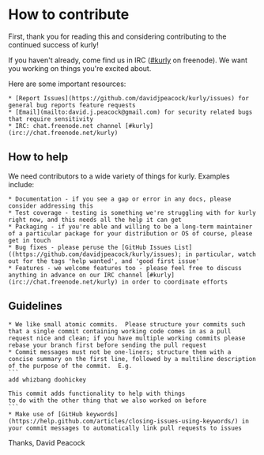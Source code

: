 # How to contribute

First, thank you for reading this and considering contributing to the continued success of kurly!

If you haven't already, come find us in IRC ([#kurly](irc://chat.freenode.net/kurly) on freenode). We want you working on things you're excited about.

Here are some important resources:

    * [Report Issues](https://github.com/davidjpeacock/kurly/issues) for general bug reports feature requests
    * [Email](mailto:david.j.peacock@gmail.com) for security related bugs that require sensitivity
    * IRC: chat.freenode.net channel [#kurly](irc://chat.freenode.net/kurly)

## How to help

We need contributors to a wide variety of things for kurly.  Examples include:

    * Documentation - if you see a gap or error in any docs, please consider addressing this
    * Test coverage - testing is something we're struggling with for kurly right now, and this needs all the help it can get
    * Packaging - if you're able and willing to be a long-term maintainer of a particular package for your distribution or OS of course, please get in touch
    * Bug fixes - please peruse the [GitHub Issues List]((https://github.com/davidjpeacock/kurly/issues); in particular, watch out for the tags 'help wanted', and 'good first issue'
    * Features - we welcome features too - please feel free to discuss anything in advance on our IRC channel [#kurly](irc://chat.freenode.net/kurly) in order to coordinate efforts

## Guidelines

    * We like small atomic commits.  Please structure your commits such that a single commit containing working code comes in as a pull request nice and clean; if you have multiple working commits please rebase your branch first before sending the pull request
    * Commit messages must not be one-liners; structure them with a concise summary on the first line, followed by a multiline description of the purpose of the commit.  E.g.
    ```
    add whizbang doohickey

    This commit adds functionality to help with things
    to do with the other thing that we also worked on before
    ```
    * Make use of [GitHub keywords](https://help.github.com/articles/closing-issues-using-keywords/) in your commit messages to automatically link pull requests to issues

Thanks,
David Peacock

